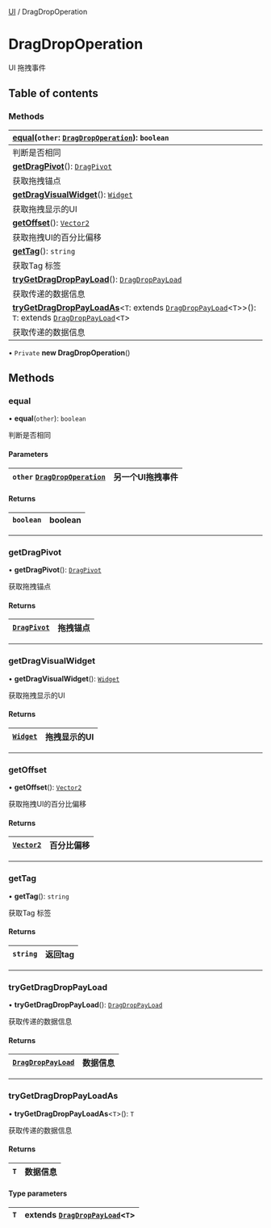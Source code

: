 [UI](../groups/Core.UI.md) / DragDropOperation

# DragDropOperation <Badge type="tip" text="Class" /> <Score text="DragDropOperation" />

<span class="content-big">

UI 拖拽事件

</span>

## Table of contents

### Methods <Score text="Methods" /> 
| **[equal](mw.DragDropOperation.md#equal)**(`other`: [`DragDropOperation`](mw.DragDropOperation.md)): `boolean`  |
| :-----|
| 判断是否相同|
| **[getDragPivot](mw.DragDropOperation.md#getdragpivot)**(): [`DragPivot`](../enums/mw.DragPivot.md)  |
| 获取拖拽锚点|
| **[getDragVisualWidget](mw.DragDropOperation.md#getdragvisualwidget)**(): [`Widget`](mw.Widget.md)  |
| 获取拖拽显示的UI|
| **[getOffset](mw.DragDropOperation.md#getoffset)**(): [`Vector2`](mw.Vector2.md)  |
| 获取拖拽UI的百分比偏移|
| **[getTag](mw.DragDropOperation.md#gettag)**(): `string`  |
| 获取Tag 标签|
| **[tryGetDragDropPayLoad](mw.DragDropOperation.md#trygetdragdroppayload)**(): [`DragDropPayLoad`](mw.DragDropPayLoad.md)  |
| 获取传递的数据信息|
| **[tryGetDragDropPayLoadAs](mw.DragDropOperation.md#trygetdragdroppayloadas)**<`T`: extends [`DragDropPayLoad`](mw.DragDropPayLoad.md)<`T`\>\>(): `T`: extends [`DragDropPayLoad`](mw.DragDropPayLoad.md)<`T`\>  |
| 获取传递的数据信息|

• `Private` **new DragDropOperation**()

## Methods

### equal <Score text="equal" /> 

• **equal**(`other`): `boolean` <Badge type="tip" text="client" />

判断是否相同

#### Parameters

| `other` [`DragDropOperation`](mw.DragDropOperation.md) | 另一个UI拖拽事件 |
| :------ | :------ |

#### Returns

| `boolean` | boolean |
| :------ | :------ |


___

### getDragPivot <Score text="getDragPivot" /> 

• **getDragPivot**(): [`DragPivot`](../enums/mw.DragPivot.md) <Badge type="tip" text="client" />

获取拖拽锚点

#### Returns

| [`DragPivot`](../enums/mw.DragPivot.md) | 拖拽锚点 |
| :------ | :------ |


___

### getDragVisualWidget <Score text="getDragVisualWidget" /> 

• **getDragVisualWidget**(): [`Widget`](mw.Widget.md) <Badge type="tip" text="client" />

获取拖拽显示的UI

#### Returns

| [`Widget`](mw.Widget.md) | 拖拽显示的UI |
| :------ | :------ |


___

### getOffset <Score text="getOffset" /> 

• **getOffset**(): [`Vector2`](mw.Vector2.md) <Badge type="tip" text="client" />

获取拖拽UI的百分比偏移

#### Returns

| [`Vector2`](mw.Vector2.md) | 百分比偏移 |
| :------ | :------ |


___

### getTag <Score text="getTag" /> 

• **getTag**(): `string` <Badge type="tip" text="client" />

获取Tag 标签

#### Returns

| `string` | 返回tag |
| :------ | :------ |


___

### tryGetDragDropPayLoad <Score text="tryGetDragDropPayLoad" /> 

• **tryGetDragDropPayLoad**(): [`DragDropPayLoad`](mw.DragDropPayLoad.md) <Badge type="tip" text="client" />

获取传递的数据信息

#### Returns

| [`DragDropPayLoad`](mw.DragDropPayLoad.md) | 数据信息 |
| :------ | :------ |


___

### tryGetDragDropPayLoadAs <Score text="tryGetDragDropPayLoadAs" /> 

• **tryGetDragDropPayLoadAs**<`T`\>(): `T` <Badge type="tip" text="client" />

获取传递的数据信息

#### Returns

| `T` | 数据信息 |
| :------ | :------ |


#### Type parameters

| `T` | extends [`DragDropPayLoad`](mw.DragDropPayLoad.md)<`T`\> |
| :------ | :------ |

